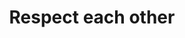 ---
pid: llp476
title: Respect each other
location_transcription: Feltonville of arts and science
coordinates: "[-75.120821131409, 40.019603170159]"
zipcode: '19120'
gen_neighborhood: North Philadelphia
neighborhood: Logan,Olney
outside_phl: 
age: '11'
age_range: 6-13
instagram: 
image_file_name: llp_476.jpg
proposal_transcription: Respect each other - women holding baby and man holding food
topic: Family
topic_summary: '0'
type: Mural,Sculpture Statue
keywords_other: 
credit: Maydelin Lopez
image_labels: 
twitter: 
facebook: 
permalink: "/monuments/llp476/"
layout: item-page
---